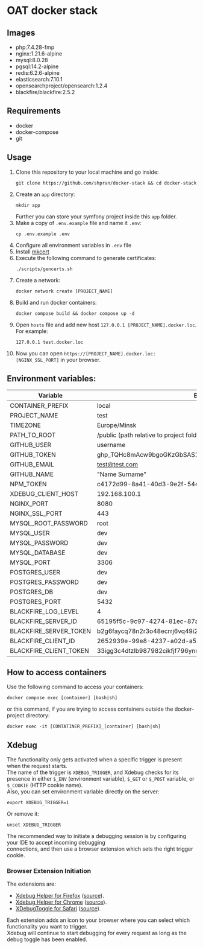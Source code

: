# OAT docker stack

## Images
* php:7.4.28-fmp
* nginx:1.21.6-alpine
* mysql:8.0.28
* pgsql:14.2-alpine
* redis:6.2.6-alpine
* elasticsearch:7.10.1
* opensearchproject/opensearch:1.2.4
* blackfire/blackfire:2.5.2

## Requirements
* docker
* docker-compose
* git

## Usage
1. Clone this repository to your local machine and go inside:
   ```shell
   git clone https://github.com/shpran/docker-stack && cd docker-stack
   ```
2. Create an `app` directory:
   ```shell
   mkdir app
   ```
   Further you can store your symfony project inside this `app` folder.
3. Make a copy of `.env.example` file and name it `.env`:
   ```shell
   cp .env.example .env
   ```
4. Configure all environment variables in `.env` file
5. Install [mkcert](https://github.com/FiloSottile/mkcert#installation)
6. Execute the following command to generate certificates:
   ```shell
   ./scripts/gencerts.sh
   ```
7. Create a network:
   ```shell
   docker network create [PROJECT_NAME]
   ```
8. Build and run docker containers:
   ```shell
   docker compose build && docker compose up -d
   ```
9. Open `hosts` file and add new host `127.0.0.1 [PROJECT_NAME].docker.loc`. For example:
   ```
   127.0.0.1 test.docker.loc
   ```
10. Now you can open `https://[PROJECT_NAME].docker.loc:[NGINX_SSL_PORT]` in your browser.

## Environment variables:
| Variable               | Example                                                          | Default |
|------------------------|------------------------------------------------------------------|---------|
| CONTAINER_PREFIX       | local                                                            | -       |
| PROJECT_NAME           | test                                                             | -       |
| TIMEZONE               | Europe/Minsk                                                     | -       |
| PATH_TO_ROOT           | /public (path relative to project folder)                        | -       |
| GITHUB_USER            | username                                                         | -       |
| GITHUB_TOKEN           | ghp_TQHc8mAcw9bgoGKzGbSAS1raSK9QSbOKJQ1Q                         | -       |
| GITHUB_EMAIL           | test@test.com                                                    | -       |
| GITHUB_NAME            | "Name Surname"                                                   | -       |
| NPM_TOKEN              | c4172d99-8a41-40d3-9e2f-54441bd1c0b0                             | -       |
| XDEBUG_CLIENT_HOST     | 192.168.100.1                                                    | -       |
| NGINX_PORT             | 8080                                                             | -       |
| NGINX_SSL_PORT         | 443                                                              | -       |
| MYSQL_ROOT_PASSWORD    | root                                                             | root    |
| MYSQL_USER             | dev                                                              | dev     |
| MYSQL_PASSWORD         | dev                                                              | dev     |
| MYSQL_DATABASE         | dev                                                              | dev     |
| MYSQL_PORT             | 3306                                                             | -       |
| POSTGRES_USER          | dev                                                              | dev     |
| POSTGRES_PASSWORD      | dev                                                              | dev     |
| POSTGRES_DB            | dev                                                              | dev     |
| POSTGRES_PORT          | 5432                                                             | -       |
| BLACKFIRE_LOG_LEVEL    | 4                                                                | -       |
| BLACKFIRE_SERVER_ID    | 65195f5c-9c97-4274-81ec-87a8ecab9bb4                             | -       |
| BLACKFIRE_SERVER_TOKEN | b2g6faycq78n2r3o48ecrrj6vq49i2ffquxoq7f520smtv8zramru8v00yk9q3hc | -       |
| BLACKFIRE_CLIENT_ID    | 2652939e-99e8-4237-a02d-a5c395d9f779                             | -       |
| BLACKFIRE_CLIENT_TOKEN | 33igg3c4dtzlb987982cikfjf796ynmhy60qsj6u1sj76l26dw5r5kclem8xdg69 | -       |

## How to access containers
Use the following command to access your containers:
```shell
docker compose exec [container] [bash|sh]
```
or this command, if you are trying to access containers outside the docker-project directory:
```shell
docker exec -it [CONTATINER_PREFIX]_[container] [bash|sh]
```

## Xdebug
The functionality only gets activated when a specific trigger is present when the request starts.  
The name of the trigger is `XDEBUG_TRIGGER`, and Xdebug checks for its presence in either `$_ENV` (environment variable),
`$_GET` or `$_POST` variable, or `$_COOKIE` (HTTP cookie name).  
Also, you can set environment variable directly on the server:
```shell
export XDEBUG_TRIGGER=1
```
Or remove it:
```shell
unset XDEBUG_TRIGGER
```

The recommended way to initiate a debugging session is by configuring your IDE to accept incoming debugging  
connections, and then use a browser extension which sets the right trigger cookie.

### Browser Extension Initiation
The extensions are:
* [Xdebug Helper for Firefox](https://addons.mozilla.org/en-GB/firefox/addon/xdebug-helper-for-firefox/) ([source](https://github.com/BrianGilbert/xdebug-helper-for-firefox)).
* [Xdebug Helper for Chrome](https://chrome.google.com/extensions/detail/eadndfjplgieldjbigjakmdgkmoaaaoc) ([source](https://github.com/mac-cain13/xdebug-helper-for-chrome)).
* [XDebugToggle for Safari](https://apps.apple.com/app/safari-xdebug-toggle/id1437227804?mt=12) ([source](https://github.com/kampfq/SafariXDebugToggle)).

Each extension adds an icon to your browser where you can select which functionality you want to trigger.  
Xdebug will continue to start debugging for every request as long as the debug toggle has been enabled.

